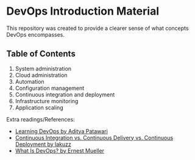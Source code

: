 # DevOps Introduction Material

This repository was created to provide a clearer sense of what concepts DevOps encompasses.

## Table of Contents

1. System administration
2. Cloud administration
3. Automation
4. Configuration management
5. Continuous integration and deployment
6. Infrastructure monitoring
7. Application scaling

Extra readings/References:
- [Learning DevOps by Aditya Patawari](https://www.gitbook.com/book/adityapatawari/learning-devops/details)
- [Continuous Integration vs. Continuous Delivery vs. Continuous Deployment by lakuzz](http://stackoverflow.com/a/28628086)
- [What Is DevOps? by Ernest Mueller](https://theagileadmin.com/what-is-devops/)
